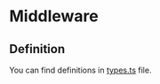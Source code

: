 # Middleware

## Definition

You can find definitions in [types.ts](../scripts/middleware/types.ts) file.
